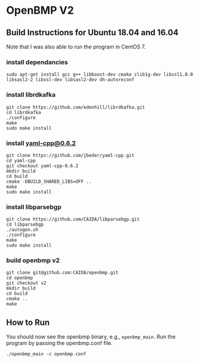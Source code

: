 # OpenBMP V2

## Build Instructions for Ubuntu 18.04 and 16.04
Note that I was also able to run the program in CentOS 7.

### install dependancies
```
sudo apt-get install gcc g++ libboost-dev cmake zlib1g-dev libssl1.0.0 libsasl2-2 libssl-dev libsasl2-dev dh-autoreconf
``` 

### install librdkafka
```
git clone https://github.com/edenhill/librdkafka.git
cd librdkafka
./configure
make
sudo make install
```

### install yaml-cpp@0.6.2
```
git clone https://github.com/jbeder/yaml-cpp.git
cd yaml-cpp
git checkout yaml-cpp-0.6.2
mkdir build
cd build
cmake -DBUILD_SHARED_LIBS=OFF ..
make
sudo make install
```

### install libparsebgp
```
git clone https://github.com/CAIDA/libparsebgp.git
cd libparsebgp
./autogen.sh
./configure
make
sudo make install
```

### build openbmp v2
```
git clone git@github.com:CAIDA/openbmp.git
cd openbmp
git checkout v2
mkdir build
cd build
cmake ..
make
```

## How to Run
You should now see the openbmp binary, e.g., `openbmp_main`.
Run the program by passing the openbmp.conf file.

`./openbmp_main -c openbmp.conf`
